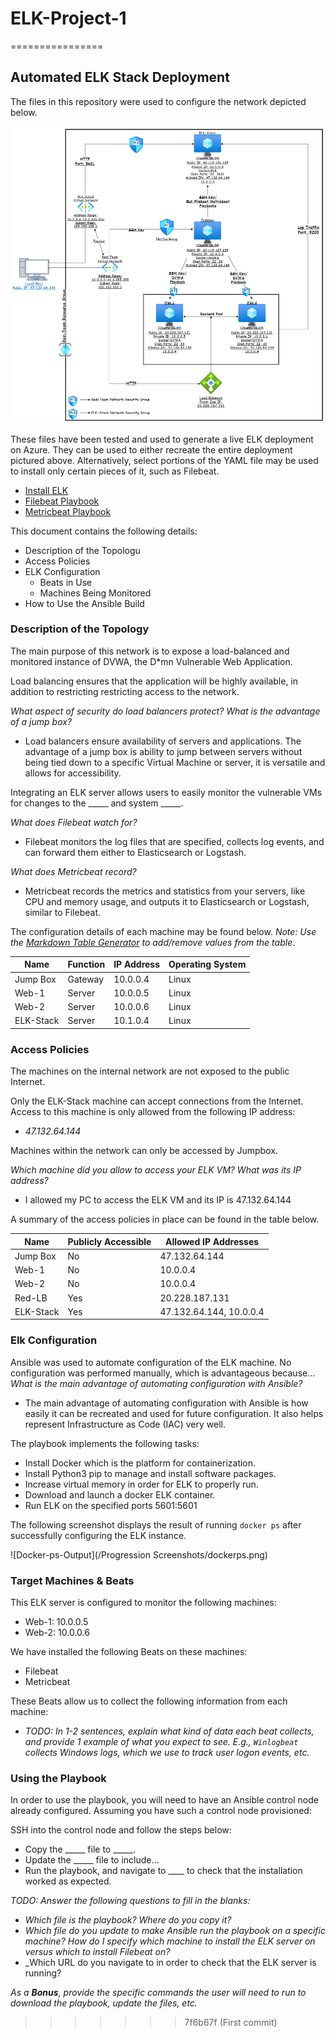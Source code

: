 # ELK-Project-1
================
## Automated ELK Stack Deployment

The files in this repository were used to configure the network depicted below.

![ELK-Project-Diagram](Diagrams/ELK-Project-Diagram.drawio.png)

These files have been tested and used to generate a live ELK deployment on Azure. They can be used to either recreate the entire deployment pictured above. Alternatively, select portions of the YAML file may be used to install only certain pieces of it, such as Filebeat.

  - [Install ELK](/Ansible/Playbooks/install-elk.yml)
  - [Filebeat Playbook](/Ansible/Playbooks/filebeat-playbook.yml)
  - [Metricbeat Playbook](/Ansible/Playbooks/metricbeat-playbook.yml)

This document contains the following details:
- Description of the Topologu
- Access Policies
- ELK Configuration
  - Beats in Use
  - Machines Being Monitored
- How to Use the Ansible Build


### Description of the Topology

The main purpose of this network is to expose a load-balanced and monitored instance of DVWA, the D*mn Vulnerable Web Application.

Load balancing ensures that the application will be highly available, in addition to restricting restricting access to the network.

_What aspect of security do load balancers protect? What is the advantage of a jump box?_ 
- Load balancers ensure availability of servers and applications. The advantage of a jump box is ability to jump between servers without being 
  tied down to a specific Virtual Machine or server, it is versatile and allows for accessibility.

Integrating an ELK server allows users to easily monitor the vulnerable VMs for changes to the _____ and system _____.

_What does Filebeat watch for?_
- Filebeat monitors the log files that are specified, collects log events, and can forward them either to Elasticsearch or Logstash.

_What does Metricbeat record?_
- Metricbeat records the metrics and statistics from your servers, like CPU and memory usage, and outputs it to Elasticsearch or Logstash, similar to Filebeat.

The configuration details of each machine may be found below.
_Note: Use the [Markdown Table Generator](http://www.tablesgenerator.com/markdown_tables) to add/remove values from the table_.

| Name     | Function | IP Address | Operating System |
|----------|----------|------------|------------------|
| Jump Box | Gateway  | 10.0.0.4   | Linux            |
| Web-1    | Server   | 10.0.0.5   | Linux            |
| Web-2    | Server   | 10.0.0.6   | Linux            |
| ELK-Stack| Server   | 10.1.0.4   | Linux            |

### Access Policies

The machines on the internal network are not exposed to the public Internet. 

Only the ELK-Stack machine can accept connections from the Internet. Access to this machine is only allowed from the following IP address:
- _47.132.64.144_

Machines within the network can only be accessed by Jumpbox.

_Which machine did you allow to access your ELK VM? What was its IP address?_
- I allowed my PC to access the ELK VM and its IP is 47.132.64.144

A summary of the access policies in place can be found in the table below.

| Name     | Publicly Accessible | Allowed IP Addresses   |
|----------|---------------------|------------------------|
| Jump Box | No                  | 47.132.64.144          |
| Web-1    | No                  | 10.0.0.4               |
| Web-2    | No                  | 10.0.0.4               |
| Red-LB   | Yes                 | 20.228.187.131         |
| ELK-Stack| Yes                 | 47.132.64.144, 10.0.0.4|

### Elk Configuration

Ansible was used to automate configuration of the ELK machine. No configuration was performed manually, which is advantageous because...
_What is the main advantage of automating configuration with Ansible?_
- The main advantage of automating configuration with Ansible is how easily it can be recreated and used
  for future configuration. It also helps represent Infrastructure as Code (IAC) very well.

The playbook implements the following tasks:

- Install Docker which is the platform for containerization.
- Install Python3 pip to manage and install software packages.
- Increase virtual memory in order for ELK to properly run.
- Download and launch a docker ELK container.
- Run ELK on the specified ports 5601:5601

The following screenshot displays the result of running `docker ps` after successfully configuring the ELK instance.

![Docker-ps-Output](/Progression Screenshots/dockerps.png)

### Target Machines & Beats
This ELK server is configured to monitor the following machines:

- Web-1: 10.0.0.5
- Web-2: 10.0.0.6

We have installed the following Beats on these machines:

- Filebeat
- Metricbeat 

These Beats allow us to collect the following information from each machine:
- _TODO: In 1-2 sentences, explain what kind of data each beat collects, and provide 1 example of what you expect to see. E.g., `Winlogbeat` collects Windows logs, which we use to track user logon events, etc._

### Using the Playbook
In order to use the playbook, you will need to have an Ansible control node already configured. Assuming you have such a control node provisioned: 

SSH into the control node and follow the steps below:
- Copy the _____ file to _____.
- Update the _____ file to include...
- Run the playbook, and navigate to ____ to check that the installation worked as expected.

_TODO: Answer the following questions to fill in the blanks:_
- _Which file is the playbook? Where do you copy it?_
- _Which file do you update to make Ansible run the playbook on a specific machine? How do I specify which machine to install the ELK server on versus which to install Filebeat on?_
- _Which URL do you navigate to in order to check that the ELK server is running?

_As a **Bonus**, provide the specific commands the user will need to run to download the playbook, update the files, etc._
>>>>>>> 7f6b67f (First commit)
